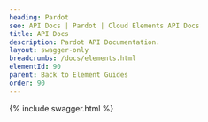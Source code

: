 ```yaml
---
heading: Pardot
seo: API Docs | Pardot | Cloud Elements API Docs
title: API Docs
description: Pardot API Documentation.
layout: swagger-only
breadcrumbs: /docs/elements.html
elementId: 90
parent: Back to Element Guides
order: 90
---
```


{% include swagger.html %}
